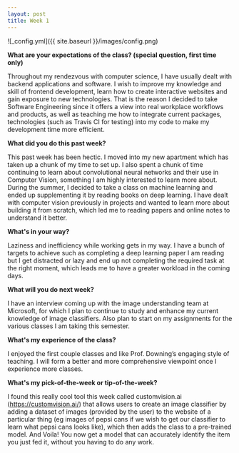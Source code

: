 ```yaml
---
layout: post
title: Week 1
---
```


![_config.yml]({{ site.baseurl }}/images/config.png)

**What are your expectations of the class? (special question, first time only)**

Throughout my rendezvous with computer science, I have usually dealt with backend applications and software. I wish to improve my knowledge and skill of frontend development, learn how to create interactive websites and gain exposure to new technologies. That is the reason I decided to take Software Engineering since it offers a view into real workplace workflows and products, as well as teaching me how to integrate current packages, technologies (such as Travis CI for testing) into my code to make my development time more efficient. 

**What did you do this past week?**

This past week has been hectic. I moved into my new apartment which has taken up a chunk of my time to set up. I also spent a chunk of time continuing to learn about convolutional neural networks and their use in Computer Vision, something I am highly interested to learn more about. During the summer, I decided to take a class on machine learning and ended up supplementing it by reading books on deep learning. I have dealt with computer vision previously in projects and wanted to learn more about building it from scratch, which led me to reading papers and online notes to understand it better.

**What's in your way?**

Laziness and inefficiency while working gets in my way. I have a bunch of targets to achieve such as completing a deep learning paper I am reading but I get distracted or lazy and end up not completing the required task at the right moment, which leads me to have a greater workload in the coming days.

**What will you do next week?**

I have an interview coming up with the image understanding team at Microsoft, for which I plan to continue to study and enhance my current knowledge of image classifiers. Also plan to start on my assignments for the various classes I am taking this semester.

**What's my experience of the class?**

I enjoyed the first couple classes and like Prof. Downing’s engaging style of teaching. I will form a better and more comprehensive viewpoint once I experience more classes.

**What's my pick-of-the-week or tip-of-the-week?**

I found this really cool tool this week called customvision.ai (https://customvision.ai/) that allows users to create an image classifier by adding a dataset of images (provided by the user) to the website of a particular thing (eg images of pepsi cans if we wish to get our classifier to learn what pepsi cans looks like), which then adds the class to a pre-trained model. And Voila! You now get a model that can accurately identify the item you just fed it, without you having to do any work.
